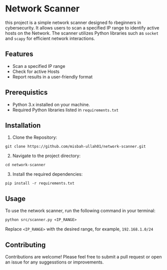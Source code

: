 # Network Scanner

this project is a simple network scanner designed fo rbeginners in cybersecurity. It allows users to scan a specified IP range to identify active hosts on the Network. The scanner utilizes Python libraries such as `socket` and `scapy` for efficient network interactions.

## Features

- Scan a specified IP range
- Check for active Hosts
- Report results in a user-friendly format

## Prerequistics

- Python 3.x installed on your machine.
- Required Python libraries listed in `requirements.txt`

## Installation

1. Clone the Repository:
```
git clone https://github.com/misbah-ullah01/network-scanner.git
```

2. Navigate to the project directory:
```
cd network-scanner
```

3. Install the required dependencies:
```
pip install -r requirements.txt
```

## Usage

To use the network scanner, run the following command in your terminal:
```
python src/scanner.py <IP_RANGE>
```

Replace `<IP_RANGE>` with the desired range, for example, `192.168.1.0/24`

## Contributing

Contributions are welcome! Please feel free to submit a pull request or open an issue for any suggesstions or improvements.